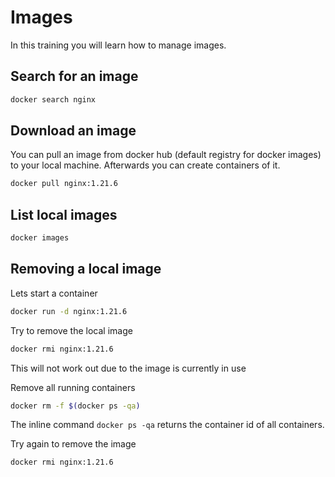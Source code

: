 # Images

In this training you will learn how to manage images.

## Search for an image

```bash
docker search nginx
```

## Download an image

You can pull an image from docker hub (default registry for docker images) to your local machine. Afterwards you can create containers of it.

```bash
docker pull nginx:1.21.6
```

## List local images

```bash
docker images
```

## Removing a local image

Lets start a container

```bash
docker run -d nginx:1.21.6
```

Try to remove the local image

```bash
docker rmi nginx:1.21.6
```

This will not work out due to the image is currently in use

Remove all running containers

```bash
docker rm -f $(docker ps -qa)
```

The inline command `docker ps -qa` returns the container id of all containers.

Try again to remove the image

```bash
docker rmi nginx:1.21.6
```
